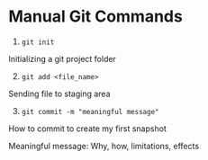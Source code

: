 # Manual Git Commands

1. `git init`

Initializing a git project folder

2. `git add <file_name>`

Sending file to staging area

3. `git commit -m "meaningful message"`

How to commit to create my first snapshot

Meaningful message: Why, how, limitations, effects


